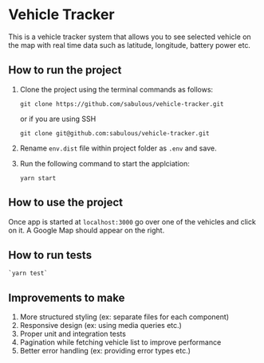 # Vehicle Tracker

This is a vehicle tracker system that allows you to see selected vehicle on the map with real time data such as latitude, longitude, battery power etc.

## How to run the project

1. Clone the project using the terminal commands as follows:

    `git clone https://github.com/sabulous/vehicle-tracker.git`
    
    or if you are using SSH
    
    `git clone git@github.com:sabulous/vehicle-tracker.git`

2. Rename `env.dist` file within project folder as `.env` and save.

3. Run the following command to start the applciation:

    `yarn start`
    
## How to use the project

Once app is started at `localhost:3000` go over one of the vehicles and click on it. A Google Map should appear on the right.

## How to run tests

    `yarn test`

## Improvements to make

1. More structured styling (ex: separate files for each component)
2. Responsive design (ex: using media queries etc.)
3. Proper unit and integration tests
4. Pagination while fetching vehicle list to improve performance
5. Better error handling (ex: providing error types etc.)
